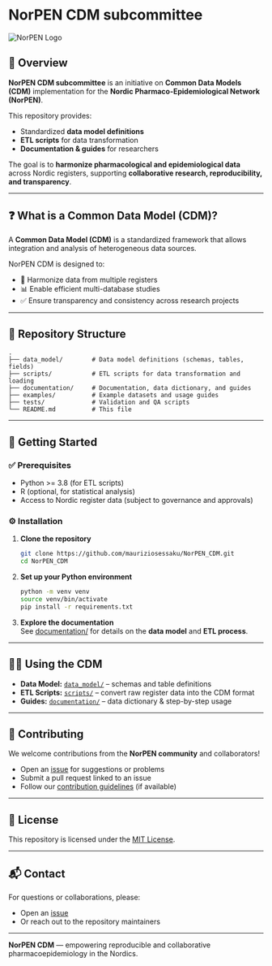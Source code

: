 # NorPEN CDM subcommittee 

![NorPEN Logo](https://usercontent.one/wp/norpen.org/wp-content/uploads/2024/02/NorPEN_logo.png?media=1731672452)

## 📖 Overview  

**NorPEN CDM subcommittee** is an initiative on **Common Data Models (CDM)** implementation for the **Nordic Pharmaco-Epidemiological Network (NorPEN)**.  

This repository provides:  
- Standardized **data model definitions**  
- **ETL scripts** for data transformation  
- **Documentation & guides** for researchers  

The goal is to **harmonize pharmacological and epidemiological data** across Nordic registers, supporting **collaborative research, reproducibility, and transparency**.

---

## ❓ What is a Common Data Model (CDM)?  

A **Common Data Model (CDM)** is a standardized framework that allows integration and analysis of heterogeneous data sources.  

NorPEN CDM is designed to:  
- 🔗 Harmonize data from multiple registers  
- 📊 Enable efficient multi-database studies  
- ✅ Ensure transparency and consistency across research projects  

---

## 📂 Repository Structure  

```
.
├── data_model/        # Data model definitions (schemas, tables, fields)
├── scripts/           # ETL scripts for data transformation and loading
├── documentation/     # Documentation, data dictionary, and guides
├── examples/          # Example datasets and usage guides
├── tests/             # Validation and QA scripts
└── README.md          # This file
```

---

## 🚀 Getting Started  

### ✅ Prerequisites  
- Python >= 3.8 (for ETL scripts)  
- R (optional, for statistical analysis)  
- Access to Nordic register data (subject to governance and approvals)  

### ⚙️ Installation  

1. **Clone the repository**
    ```bash
    git clone https://github.com/mauriziosessaku/NorPEN_CDM.git
    cd NorPEN_CDM
    ```

2. **Set up your Python environment**
    ```bash
    python -m venv venv
    source venv/bin/activate
    pip install -r requirements.txt
    ```

3. **Explore the documentation**  
   See [documentation/](./documentation/) for details on the **data model** and **ETL process**.

---

## 🧑‍💻 Using the CDM  

- **Data Model:** [`data_model/`](./data_model/) – schemas and table definitions  
- **ETL Scripts:** [`scripts/`](./scripts/) – convert raw register data into the CDM format  
- **Guides:** [`documentation/`](./documentation/) – data dictionary & step-by-step usage  

---

## 🤝 Contributing  

We welcome contributions from the **NorPEN community** and collaborators!  

- Open an [issue](https://github.com/mauriziosessaku/NorPEN_CDM/issues) for suggestions or problems  
- Submit a pull request linked to an issue  
- Follow our [contribution guidelines](./CONTRIBUTING.md) (if available)  

---

## 📜 License  

This repository is licensed under the [MIT License](./LICENSE).  

---

## 📬 Contact  

For questions or collaborations, please:  
- Open an [issue](https://github.com/mauriziosessaku/NorPEN_CDM/issues)  
- Or reach out to the repository maintainers  

---

**NorPEN CDM** — empowering reproducible and collaborative pharmacoepidemiology in the Nordics.
